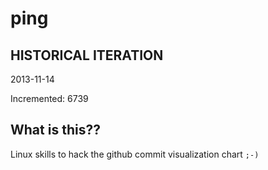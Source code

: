 # ping

## HISTORICAL ITERATION
2013-11-14

Incremented: 6739

## What is this?? 
Linux skills to hack the github commit visualization chart `;-)`
